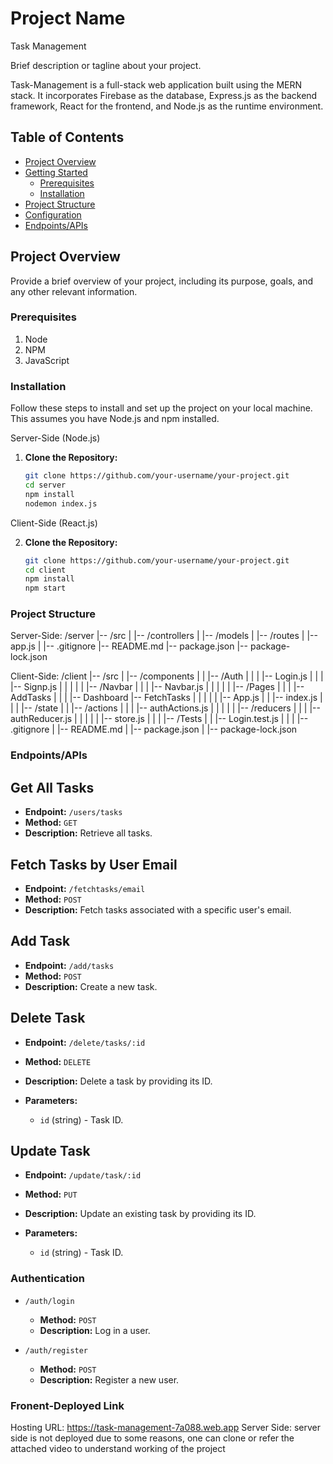 # Project Name
Task Management

Brief description or tagline about your project.

Task-Management is a full-stack web application built using the MERN stack. It incorporates Firebase as the database, Express.js as the backend framework, React for the frontend, and Node.js as the runtime environment.

## Table of Contents

- [Project Overview](#project-overview)
- [Getting Started](#getting-started)
  - [Prerequisites](#prerequisites)
  - [Installation](#installation)
- [Project Structure](#project-structure)
- [Configuration](#configuration)
- [Endpoints/APIs](#endpointsapis)


## Project Overview

Provide a brief overview of your project, including its purpose, goals, and any other relevant information.

### Prerequisites

1. Node
2. NPM 
3. JavaScript

### Installation

Follow these steps to install and set up the project on your local machine. This assumes you have Node.js and npm installed.

Server-Side (Node.js)

1. **Clone the Repository:**
   ```bash
   git clone https://github.com/your-username/your-project.git
   cd server 
   npm install
   nodemon index.js 

Client-Side (React.js)

2. **Clone the Repository:**
   ```bash
   git clone https://github.com/your-username/your-project.git
   cd client 
   npm install
   npm start  

### Project Structure

Server-Side:
/server
|-- /src
|   |-- /controllers
|   |-- /models
|   |-- /routes
|   |-- app.js
|
|-- .gitignore
|-- README.md
|-- package.json
|-- package-lock.json

Client-Side:
/client
|-- /src
|   |-- /components
|   |   |-- /Auth
|   |   |   |-- Login.js
|   |   |   |-- Signp.js
|   |   |
|   |   |-- /Navbar
|   |   |   |-- Navbar.js
|   |   |
|   |   |-- /Pages
|   |   |   |-- AddTasks
|   |   |   |-- Dashboard
            |-- FetchTasks
|   |   |
|   |   |-- App.js
|   |   |-- index.js
|   |
|   |-- /state
|   |   |-- /actions
|   |   |   |-- authActions.js
|   |   |
|   |   |-- /reducers
|   |   |   |-- authReducer.js
|   |   |
|   |   |-- store.js
|   |
|   |-- /Tests
|   |   |-- Login.test.js
|   |
|   |-- .gitignore
|   |-- README.md
|   |-- package.json
|   |-- package-lock.json



### Endpoints/APIs

## Get All Tasks
- **Endpoint:** `/users/tasks`
- **Method:** `GET`
- **Description:** Retrieve all tasks.

## Fetch Tasks by User Email
- **Endpoint:** `/fetchtasks/email`
- **Method:** `POST`
- **Description:** Fetch tasks associated with a specific user's email.

## Add Task
- **Endpoint:** `/add/tasks`
- **Method:** `POST`
- **Description:** Create a new task.

## Delete Task
- **Endpoint:** `/delete/tasks/:id`
- **Method:** `DELETE`
- **Description:** Delete a task by providing its ID.

- **Parameters:**
  - `id` (string) - Task ID.

## Update Task
- **Endpoint:** `/update/task/:id`
- **Method:** `PUT`
- **Description:** Update an existing task by providing its ID.

- **Parameters:**
  - `id` (string) - Task ID.

### Authentication

- `/auth/login`
  - **Method:** `POST`
  - **Description:** Log in a user.

- `/auth/register`
  - **Method:** `POST`
  - **Description:** Register a new user.


### Fronent-Deployed Link
Hosting URL: https://task-management-7a088.web.app
Server Side: server side is not deployed due to some reasons, one can clone or refer the attached video to understand working of the project
